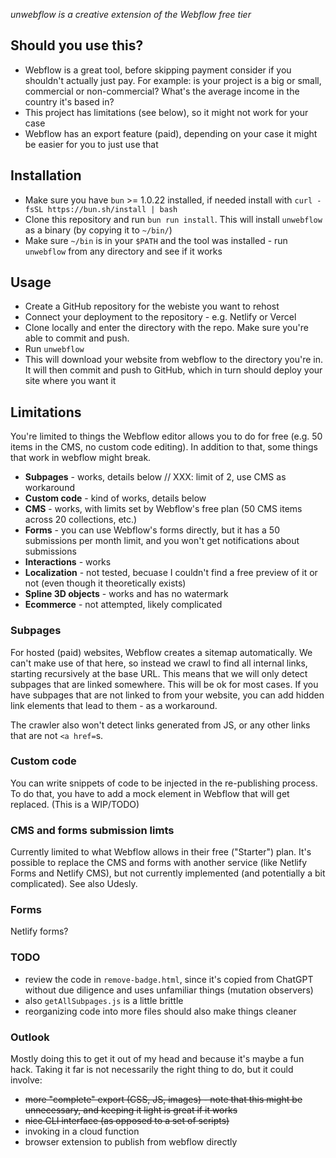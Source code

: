 *unwebflow is a creative extension of the Webflow free tier*

## Should you use this?
- Webflow is a great tool, before skipping payment consider if you shouldn't actually just pay. For example: is your project is a big or small, commercial or non-commercial? What's the average income in the country it's based in?
- This project has limitations (see below), so it might not work for your case
- Webflow has an export feature (paid), depending on your case it might be easier for you to just use that

## Installation
- Make sure you have `bun` >= 1.0.22 installed, if needed install with `curl -fsSL https://bun.sh/install | bash`
- Clone this repository and run `bun run install`. This will install `unwebflow` as a binary (by copying it to `~/bin/`)
- Make sure `~/bin` is in your `$PATH` and the tool was installed - run `unwebflow` from any directory and see if it works

## Usage
- Create a GitHub repository for the webiste you want to rehost
- Connect your deployment to the repository - e.g. Netlify or Vercel
- Clone locally and enter the directory with the repo. Make sure you're able to commit and push.
- Run `unwebflow`
- This will download your website from webflow to the directory you're in. It will then commit and push to GitHub, which in turn should deploy your site where you want it

## Limitations
You're limited to things the Webflow editor allows you to do for free (e.g. 50 items in the CMS, no custom code editing). In addition to that, some things that work in webflow might break.

- **Subpages** - works, details below // XXX: limit of 2, use CMS as workaround
- **Custom code** - kind of works, details below
- **CMS** - works, with limits set by Webflow's free plan (50 CMS items across 20 collections, etc.)
- **Forms** - you can use Webflow's forms directly, but it has a 50 submissions per month limit, and you won't get notifications about submissions
- **Interactions** - works
- **Localization** - not tested, becuase I couldn't find a free preview of it or not (even though it theoretically exists)
- **Spline 3D objects** - works and has no watermark
- **Ecommerce** - not attempted, likely complicated


### Subpages
For hosted (paid) websites, Webflow creates a sitemap automatically. We can't make use of that here, so instead we crawl to find all internal links, starting recursively at the base URL. This means that we will only detect subpages that are linked somewhere. This will be ok for most cases. If you have subpages that are not linked to from your website, you can add hidden link elements that lead to them - as a workaround. 

The crawler also won't detect links generated from JS, or any other links that are not `<a href=`s.

### Custom code
You can write snippets of code to be injected in the re-publishing process. To do that, you have to add a mock element in Webflow that will get replaced. (This is a WIP/TODO)

### CMS and forms submission limts
Currently limited to what Webflow allows in their free ("Starter") plan. It's possible to replace the CMS and forms with another service (like Netlify Forms and Netlify CMS), but not currently implemented (and potentially a bit complicated). See also Udesly.

### Forms 
Netlify forms?

### TODO
- review the code in `remove-badge.html`, since it's copied from ChatGPT without due diligence and uses unfamiliar things (mutation observers)
- also `getAllSubpages.js` is a little brittle
- reorganizing code into more files should also make things cleaner

### Outlook
Mostly doing this to get it out of my head and because it's maybe a fun hack. Taking it far is not necessarily the right thing to do, but it could involve:
- ~~more "complete" export (CSS, JS, images) - note that this might be unnecessary, and keeping it light is great if it works~~
- ~~nice CLI interface (as opposed to a set of scripts)~~
- invoking in a cloud function
- browser extension to publish from webflow directly
